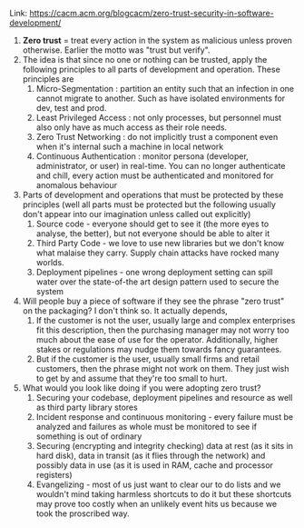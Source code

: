 Link: https://cacm.acm.org/blogcacm/zero-trust-security-in-software-development/

1. **Zero trust** = treat every action in the system as malicious unless proven otherwise. Earlier the motto was "trust but verify".
2. The idea is that since no one or nothing can be trusted, apply the following principles to all parts of development and operation. These principles are
	1. Micro-Segmentation : partition an entity such that an infection in one cannot migrate to another. Such as have isolated environments for dev, test and prod.
	2. Least Privileged Access : not only processes, but personnel must also only have as much access as their role needs.
	3. Zero Trust Networking : do not implicitly trust a component even when it's internal such a machine in local network
	4. Continuous Authentication : monitor persona (developer, administrator, or user) in real-time. You can no longer authenticate and chill, every action must be authenticated and monitored for anomalous behaviour
3. Parts of development and operations that must be protected by these principles (well all parts must be protected but the following usually don't appear into our imagination unless called out explicitly)
	1. Source code - everyone should get to see it (the more eyes to analyse, the better), but not everyone should be able to alter it
	2. Third Party Code - we love to use new libraries but we don't know what malaise they carry. Supply chain attacks have rocked many worlds.
	3. Deployment pipelines - one wrong deployment setting can spill water over the state-of-the art design pattern used to secure the system
4. Will people buy a piece of software if they see the phrase "zero trust" on the packaging? I don't think so. It actually depends,
	1. If the customer is not the user, usually large and complex enterprises fit this description, then the purchasing manager may not worry too much about the ease of use for the operator. Additionally, higher stakes or regulations may nudge them towards fancy guarantees.
	2. But if the customer is the user, usually small firms and retail customers, then the phrase might not work on them. They just wish to get by and assume that they're too small to hurt.
5. What would you look like doing if you were adopting zero trust?
	1. Securing your codebase, deployment pipelines and resource as well as third party library stores
	2. Incident response and continuous monitoring - every failure must be analyzed and failures as whole must be monitored to see if something is out of ordinary
	3. Securing (encrypting and integrity checking) data at rest (as it sits in hard disk), data in transit (as it flies through the network) and possibly data in use (as it is used in RAM, cache and processor registers)
	4. Evangelizing - most of us just want to clear our to do lists and we wouldn't mind taking harmless shortcuts to do it but these shortcuts may prove too costly when an unlikely event hits us because we took the proscribed way.
